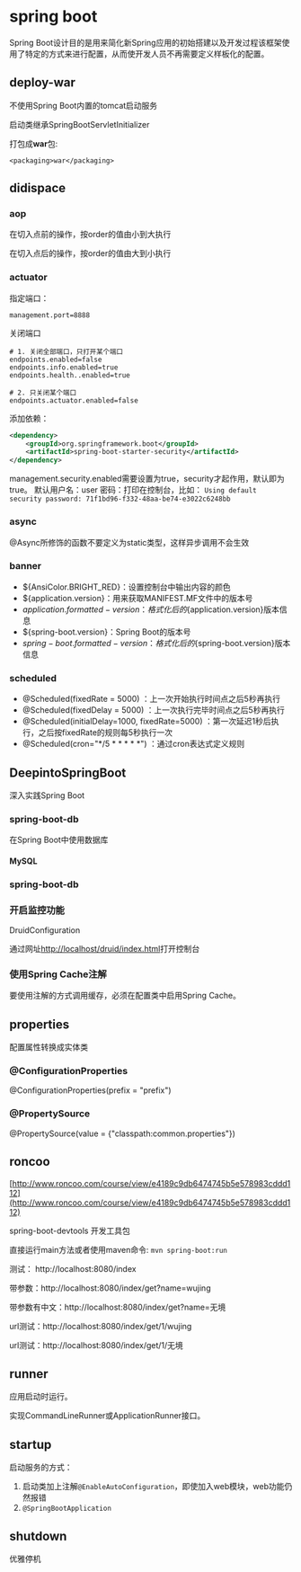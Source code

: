 # spring boot

Spring Boot设计目的是用来简化新Spring应用的初始搭建以及开发过程该框架使用了特定的方式来进行配置，从而使开发人员不再需要定义样板化的配置。

## deploy-war

不使用Spring Boot内置的tomcat启动服务

启动类继承SpringBootServletInitializer

打包成**war**包:
```
<packaging>war</packaging>
```

## didispace

### aop
在切入点前的操作，按order的值由小到大执行

在切入点后的操作，按order的值由大到小执行

### actuator
指定端口：
```properties
management.port=8888
```

关闭端口
```properties
# 1. 关闭全部端口，只打开某个端口
endpoints.enabled=false
endpoints.info.enabled=true
endpoints.health..enabled=true

# 2. 只关闭某个端口
endpoints.actuator.enabled=false
```

添加依赖：
```xml
<dependency>
    <groupId>org.springframework.boot</groupId>
    <artifactId>spring-boot-starter-security</artifactId>
</dependency>
```
management.security.enabled需要设置为true，security才起作用，默认即为true。
默认用户名：user
密码：打印在控制台，比如：
`Using default security password: 71f1bd96-f332-48aa-be74-e3022c6248bb`

### async
@Async所修饰的函数不要定义为static类型，这样异步调用不会生效

### banner
+ ${AnsiColor.BRIGHT_RED}：设置控制台中输出内容的颜色
+ ${application.version}：用来获取MANIFEST.MF文件中的版本号
+ ${application.formatted-version}：格式化后的${application.version}版本信息
+ ${spring-boot.version}：Spring Boot的版本号
+ ${spring-boot.formatted-version}：格式化后的${spring-boot.version}版本信息

### scheduled
+ @Scheduled(fixedRate = 5000) ：上一次开始执行时间点之后5秒再执行
+ @Scheduled(fixedDelay = 5000) ：上一次执行完毕时间点之后5秒再执行
+ @Scheduled(initialDelay=1000, fixedRate=5000) ：第一次延迟1秒后执行，之后按fixedRate的规则每5秒执行一次
+ @Scheduled(cron="*/5 * * * * *") ：通过cron表达式定义规则

## DeepintoSpringBoot
深入实践Spring Boot

### spring-boot-db
在Spring Boot中使用数据库

#### MySQL


### spring-boot-db
### 开启监控功能

DruidConfiguration

通过网址[http://localhost/druid/index.html](http://localhost/druid/index.html)打开控制台

### 使用Spring Cache注解

要使用注解的方式调用缓存，必须在配置类中启用Spring Cache。

## properties

配置属性转换成实体类

### @ConfigurationProperties
@ConfigurationProperties(prefix = "prefix")

### @PropertySource
@PropertySource(value = {"classpath:common.properties"})

## roncoo
[http://www.roncoo.com/course/view/e4189c9db6474745b5e578983cddd112](http://www.roncoo.com/course/view/e4189c9db6474745b5e578983cddd112)

spring-boot-devtools 开发工具包

直接运行main方法或者使用maven命令: `mvn spring-boot:run`

测试： http://localhost:8080/index

带参数：http://localhost:8080/index/get?name=wujing

带参数有中文：http://localhost:8080/index/get?name=无境

url测试：http://localhost:8080/index/get/1/wujing

url测试：http://localhost:8080/index/get/1/无境

## runner

应用启动时运行。

实现CommandLineRunner或ApplicationRunner接口。

## startup

启动服务的方式：
1. 启动类加上注解`@EnableAutoConfiguration`，即使加入web模块，web功能仍然报错
2. `@SpringBootApplication`

## shutdown

优雅停机
